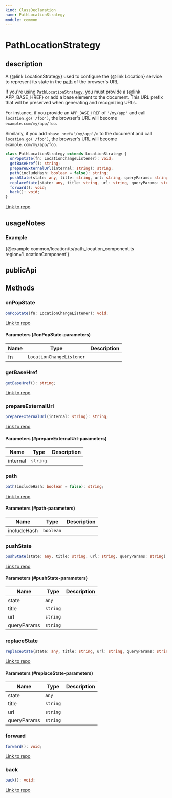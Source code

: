 ```yaml
---
kind: ClassDeclaration
name: PathLocationStrategy
module: common
---
```


# PathLocationStrategy

## description

A {@link LocationStrategy} used to configure the {@link Location} service to
represent its state in the
[path](https://en.wikipedia.org/wiki/Uniform_Resource_Locator#Syntax) of the
browser's URL.

If you're using `PathLocationStrategy`, you must provide a {@link APP_BASE_HREF}
or add a base element to the document. This URL prefix that will be preserved
when generating and recognizing URLs.

For instance, if you provide an `APP_BASE_HREF` of `'/my/app'` and call
`location.go('/foo')`, the browser's URL will become
`example.com/my/app/foo`.

Similarly, if you add `<base href='/my/app'/>` to the document and call
`location.go('/foo')`, the browser's URL will become
`example.com/my/app/foo`.

```ts
class PathLocationStrategy extends LocationStrategy {
  onPopState(fn: LocationChangeListener): void;
  getBaseHref(): string;
  prepareExternalUrl(internal: string): string;
  path(includeHash: boolean = false): string;
  pushState(state: any, title: string, url: string, queryParams: string);
  replaceState(state: any, title: string, url: string, queryParams: string);
  forward(): void;
  back(): void;
}
```

[Link to repo](https://github.com/timdeschryver/angular/blob/master/packages/common/src/location/location_strategy.ts#L103-L161)

## usageNotes

### Example

{@example common/location/ts/path_location_component.ts region='LocationComponent'}

## publicApi

## Methods

### onPopState

```ts
onPopState(fn: LocationChangeListener): void;
```

[Link to repo](https://github.com/timdeschryver/angular/blob/master/packages/common/src/location/location_strategy.ts#L124-L127)

#### Parameters (#onPopState-parameters)

| Name | Type                     | Description |
| ---- | ------------------------ | ----------- |
| fn   | `LocationChangeListener` |             |

### getBaseHref

```ts
getBaseHref(): string;
```

[Link to repo](https://github.com/timdeschryver/angular/blob/master/packages/common/src/location/location_strategy.ts#L129-L131)

### prepareExternalUrl

```ts
prepareExternalUrl(internal: string): string;
```

[Link to repo](https://github.com/timdeschryver/angular/blob/master/packages/common/src/location/location_strategy.ts#L133-L135)

#### Parameters (#prepareExternalUrl-parameters)

| Name     | Type     | Description |
| -------- | -------- | ----------- |
| internal | `string` |             |

### path

```ts
path(includeHash: boolean = false): string;
```

[Link to repo](https://github.com/timdeschryver/angular/blob/master/packages/common/src/location/location_strategy.ts#L137-L142)

#### Parameters (#path-parameters)

| Name        | Type      | Description |
| ----------- | --------- | ----------- |
| includeHash | `boolean` |             |

### pushState

```ts
pushState(state: any, title: string, url: string, queryParams: string);
```

[Link to repo](https://github.com/timdeschryver/angular/blob/master/packages/common/src/location/location_strategy.ts#L144-L147)

#### Parameters (#pushState-parameters)

| Name        | Type     | Description |
| ----------- | -------- | ----------- |
| state       | `any`    |             |
| title       | `string` |             |
| url         | `string` |             |
| queryParams | `string` |             |

### replaceState

```ts
replaceState(state: any, title: string, url: string, queryParams: string);
```

[Link to repo](https://github.com/timdeschryver/angular/blob/master/packages/common/src/location/location_strategy.ts#L149-L152)

#### Parameters (#replaceState-parameters)

| Name        | Type     | Description |
| ----------- | -------- | ----------- |
| state       | `any`    |             |
| title       | `string` |             |
| url         | `string` |             |
| queryParams | `string` |             |

### forward

```ts
forward(): void;
```

[Link to repo](https://github.com/timdeschryver/angular/blob/master/packages/common/src/location/location_strategy.ts#L154-L156)

### back

```ts
back(): void;
```

[Link to repo](https://github.com/timdeschryver/angular/blob/master/packages/common/src/location/location_strategy.ts#L158-L160)
